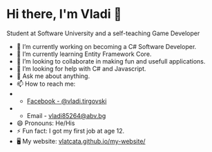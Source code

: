 <h1 text-align: center>Hi there, I'm Vladi 👋</h1>

Student at Software University and a self-teaching Game Developer

- 🔭 I’m currently working on becoming a C# Software Developer.
- 🌱 I’m currently learning Entity Framework Core.
- 👯 I’m looking to collaborate in making fun and usefull applications.
- 🤔 I’m looking for help with C# and Javascript.
- 💬 Ask me about anything.
- 📫 How to reach me:
- - [Facebook - @vladi.tirgovski](https://www.facebook.com/vladi.tirgovski/)
- - Email - vladi85264@abv.bg
- 😄 Pronouns: He/His
- ⚡ Fun fact: I got my first job at age 12.
- 🖥️ My website: [vlatcata.github.io/my-website/](https://vlatcata.github.io/my-website/)
